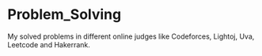 # Problem_Solving
My solved problems in different online judges like Codeforces, Lightoj, Uva, Leetcode and Hakerrank.
